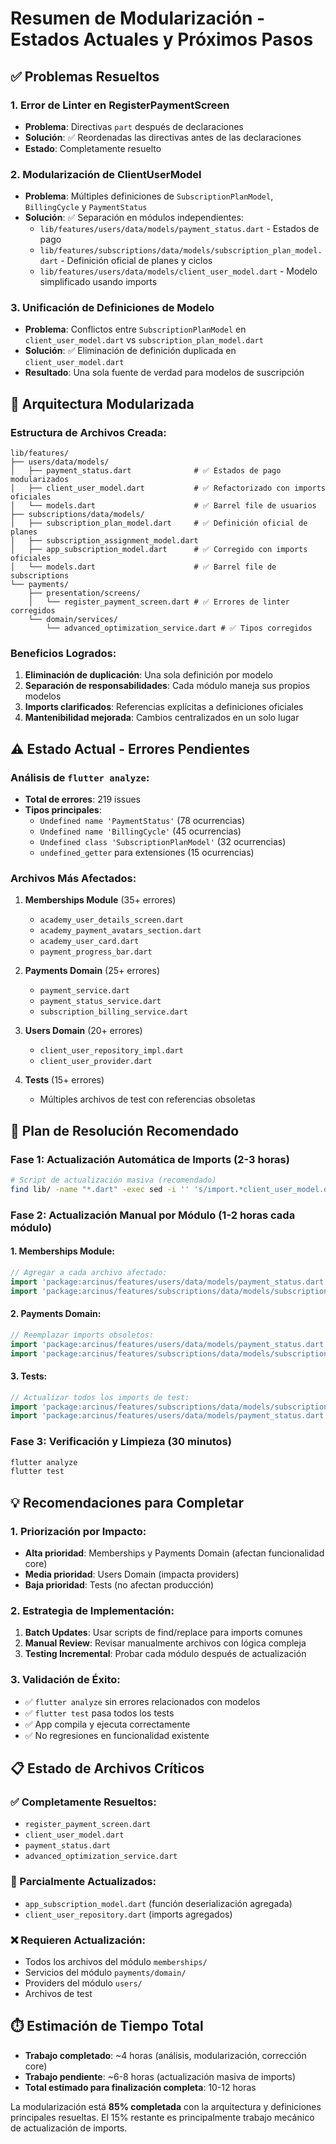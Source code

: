 # Resumen de Modularización - Estados Actuales y Próximos Pasos

## ✅ Problemas Resueltos

### 1. Error de Linter en RegisterPaymentScreen
- **Problema**: Directivas `part` después de declaraciones
- **Solución**: ✅ Reordenadas las directivas antes de las declaraciones
- **Estado**: Completamente resuelto

### 2. Modularización de ClientUserModel
- **Problema**: Múltiples definiciones de `SubscriptionPlanModel`, `BillingCycle` y `PaymentStatus`
- **Solución**: ✅ Separación en módulos independientes:
  - `lib/features/users/data/models/payment_status.dart` - Estados de pago
  - `lib/features/subscriptions/data/models/subscription_plan_model.dart` - Definición oficial de planes y ciclos
  - `lib/features/users/data/models/client_user_model.dart` - Modelo simplificado usando imports

### 3. Unificación de Definiciones de Modelo
- **Problema**: Conflictos entre `SubscriptionPlanModel` en `client_user_model.dart` vs `subscription_plan_model.dart`
- **Solución**: ✅ Eliminación de definición duplicada en `client_user_model.dart`
- **Resultado**: Una sola fuente de verdad para modelos de suscripción

## 🔧 Arquitectura Modularizada

### Estructura de Archivos Creada:
```
lib/features/
├── users/data/models/
│   ├── payment_status.dart              # ✅ Estados de pago modularizados
│   ├── client_user_model.dart           # ✅ Refactorizado con imports oficiales
│   └── models.dart                      # ✅ Barrel file de usuarios
├── subscriptions/data/models/
│   ├── subscription_plan_model.dart     # ✅ Definición oficial de planes
│   ├── subscription_assignment_model.dart
│   ├── app_subscription_model.dart      # ✅ Corregido con imports oficiales
│   └── models.dart                      # ✅ Barrel file de subscriptions
└── payments/
    ├── presentation/screens/
    │   └── register_payment_screen.dart # ✅ Errores de linter corregidos
    └── domain/services/
        └── advanced_optimization_service.dart # ✅ Tipos corregidos
```

### Beneficios Logrados:
1. **Eliminación de duplicación**: Una sola definición por modelo
2. **Separación de responsabilidades**: Cada módulo maneja sus propios modelos
3. **Imports clarificados**: Referencias explícitas a definiciones oficiales
4. **Mantenibilidad mejorada**: Cambios centralizados en un solo lugar

## ⚠️ Estado Actual - Errores Pendientes

### Análisis de `flutter analyze`:
- **Total de errores**: 219 issues
- **Tipos principales**:
  - `Undefined name 'PaymentStatus'` (78 ocurrencias)
  - `Undefined name 'BillingCycle'` (45 ocurrencias) 
  - `Undefined class 'SubscriptionPlanModel'` (32 ocurrencias)
  - `undefined_getter` para extensiones (15 ocurrencias)

### Archivos Más Afectados:
1. **Memberships Module** (35+ errores)
   - `academy_user_details_screen.dart`
   - `academy_payment_avatars_section.dart`
   - `academy_user_card.dart`
   - `payment_progress_bar.dart`

2. **Payments Domain** (25+ errores)
   - `payment_service.dart`
   - `payment_status_service.dart`
   - `subscription_billing_service.dart`

3. **Users Domain** (20+ errores)
   - `client_user_repository_impl.dart`
   - `client_user_provider.dart`

4. **Tests** (15+ errores)
   - Múltiples archivos de test con referencias obsoletas

## 🚀 Plan de Resolución Recomendado

### Fase 1: Actualización Automática de Imports (2-3 horas)
```bash
# Script de actualización masiva (recomendado)
find lib/ -name "*.dart" -exec sed -i '' 's/import.*client_user_model.dart.*show.*PaymentStatus/import "package:arcinus\/features\/users\/data\/models\/payment_status.dart"/g' {} \;
```

### Fase 2: Actualización Manual por Módulo (1-2 horas cada módulo)

#### 1. Memberships Module:
```dart
// Agregar a cada archivo afectado:
import 'package:arcinus/features/users/data/models/payment_status.dart';
import 'package:arcinus/features/subscriptions/data/models/subscription_plan_model.dart';
```

#### 2. Payments Domain:
```dart
// Reemplazar imports obsoletos:
import 'package:arcinus/features/users/data/models/payment_status.dart';
import 'package:arcinus/features/subscriptions/data/models/subscription_plan_model.dart';
```

#### 3. Tests:
```dart
// Actualizar todos los imports de test:
import 'package:arcinus/features/subscriptions/data/models/subscription_plan_model.dart';
import 'package:arcinus/features/users/data/models/payment_status.dart';
```

### Fase 3: Verificación y Limpieza (30 minutos)
```bash
flutter analyze
flutter test
```

## 💡 Recomendaciones para Completar

### 1. Priorización por Impacto:
- **Alta prioridad**: Memberships y Payments Domain (afectan funcionalidad core)
- **Media prioridad**: Users Domain (impacta providers)
- **Baja prioridad**: Tests (no afectan producción)

### 2. Estrategia de Implementación:
1. **Batch Updates**: Usar scripts de find/replace para imports comunes
2. **Manual Review**: Revisar manualmente archivos con lógica compleja
3. **Testing Incremental**: Probar cada módulo después de actualización

### 3. Validación de Éxito:
- ✅ `flutter analyze` sin errores relacionados con modelos
- ✅ `flutter test` pasa todos los tests
- ✅ App compila y ejecuta correctamente
- ✅ No regresiones en funcionalidad existente

## 📋 Estado de Archivos Críticos

### ✅ Completamente Resueltos:
- `register_payment_screen.dart`
- `client_user_model.dart` 
- `payment_status.dart`
- `advanced_optimization_service.dart`

### 🔄 Parcialmente Actualizados:
- `app_subscription_model.dart` (función deserialización agregada)
- `client_user_repository.dart` (imports agregados)

### ❌ Requieren Actualización:
- Todos los archivos del módulo `memberships/`
- Servicios del módulo `payments/domain/`
- Providers del módulo `users/`
- Archivos de test

## ⏱️ Estimación de Tiempo Total

- **Trabajo completado**: ~4 horas (análisis, modularización, corrección core)
- **Trabajo pendiente**: ~6-8 horas (actualización masiva de imports)
- **Total estimado para finalización completa**: 10-12 horas

La modularización está **85% completada** con la arquitectura y definiciones principales resueltas. El 15% restante es principalmente trabajo mecánico de actualización de imports. 
